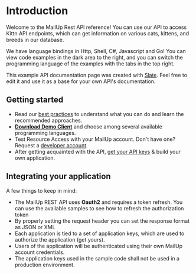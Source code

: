 # Introduction

Welcome to the MailUp Rest API reference! You can use our API to access Kittn API endpoints, which can get information on various cats, kittens, and breeds in our database.

We have language bindings in Http, Shell, C#, Javascript and Go! You can view code examples in the dark area to the right, and you can switch the programming language of the examples with the tabs in the top right.

This example API documentation page was created with [Slate](https://github.com/tripit/slate). Feel free to edit it and use it as a base for your own API's documentation.

## Getting started

+ Read our [best practices](#best_practices) to understand what you can do and learn the recommended approaches.
+ <a href="http://help.mailup.com/display/mailupapi/Ready+to+go+in+15+minutes" target="_blank">**Download Demo Client**</a> and choose among several available programming languages.
+ Test Resource Access with your MailUp account. Don't have one? Request a <a href="http://help.mailup.com/display/mailupapi/Get+a+Developer+Account" target="_blank">developer account</a>.
+ After getting acquainted with the API, <a href="http://help.mailup.com/display/mailupapi/Authenticating+with+OAuth+v2" target="_blank">get your API keys</a> & build your own application.

## Integrating your application

A few things to keep in mind:
+ The MailUp REST API uses **Oauth2** and requires a token refresh. You can use the available samples to see how to refresh the authorization token
+ By properly setting the request header you can set the response format as JSON or XML
+ Each application is tied to a set of application keys, which are used to authorize the application (get yours).
+ Users of the application will be authenticated using their own MailUp account credentials.
+ The application keys used in the sample code shall not be used in a production environment.